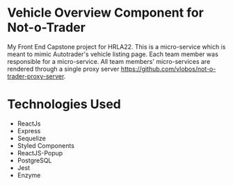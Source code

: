 # Vehicle Overview Component for Not-o-Trader
My Front End Capstone project for HRLA22. This is a micro-service which is meant to mimic Autotrader's vehicle listing page. Each team member was responsible for a micro-service. All team members' micro-services are rendered through a single proxy server https://github.com/vlobos/not-o-trader-proxy-server.

# Technologies Used
- ReactJs
- Express
- Sequelize
- Styled Components
- ReactJS-Popup
- PostgreSQL
- Jest
- Enzyme

